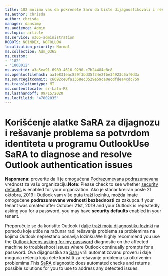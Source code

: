 ```yaml
---
title: 182 molimo vas da pokrenete Saru da biste dijagnostikovali i rešili probleme sa Outlook potvrdom
ms.author: chrisda
author: chrisda
manager: dansimp
ms.audience: Admin
ms.topic: article
ms.service: o365-administration
ROBOTS: NOINDEX, NOFOLLOW
localization_priority: Normal
ms.collection: Adm_O365
ms.custom:
- "182"
- "1800012"
ms.assetid: a3a5ea91-6989-4616-9290-c7b24484e8c8
ms.openlocfilehash: aa1e831eac829f3bd35f34e2fbe34923c5af0d3a
ms.sourcegitcommit: c6692ce0fa1358ec3529e59ca0ecdfdea4cdc759
ms.translationtype: MT
ms.contentlocale: sr-Latn-RS
ms.lasthandoff: 09/15/2020
ms.locfileid: "47802035"
---
```

# <a name="use-sara-to-diagnose-and-resolve-outlook-authentication-issues"></a><span data-ttu-id="52f44-102">Korišćenje alatke SaRA za dijagnozu i rešavanje problema sa potvrdom identiteta u programu Outlook</span><span class="sxs-lookup"><span data-stu-id="52f44-102">Use SaRA to diagnose and resolve Outlook authentication issues</span></span>

<span data-ttu-id="52f44-103">**Napomena**: proverite da li je omogućena [Podrazumevana podrazumevana](https://aka.ms/securitydefaults) vrednost za vašu organizaciju.</span><span class="sxs-lookup"><span data-stu-id="52f44-103">**Note**: Please check to see whether [security defaults](https://aka.ms/securitydefaults) is enabled for your organization.</span></span> <span data-ttu-id="52f44-104">Ako je stanar kreiran posle 21 oktobra, 2019 i Outlook vam više puta traži lozinku, možda imate omogućene **podrazumevane vrednosti bezbednosti** za zakupca.</span><span class="sxs-lookup"><span data-stu-id="52f44-104">If your tenant was created after October 21st, 2019 and your Outlook is repeatedly asking you for a password, you may have **security defaults** enabled in your tenant.</span></span>

<span data-ttu-id="52f44-105">Preporučuje se da koristite Outlook i [dalje traži moju dijagnostiku lozinki](https://aka.ms/SaRA-OutlookPwdPrompt-Alchemy) na pomoću koje utiče na računar radi rešavanja problema sa problemima na kojima Outlook neprestano ponavlja lozinku.</span><span class="sxs-lookup"><span data-stu-id="52f44-105">We highly recommend you use the [Outlook keeps asking for my password](https://aka.ms/SaRA-OutlookPwdPrompt-Alchemy) diagnostic on the affected machine to troubleshoot issues where Outlook continually prompts for a password.</span></span> <span data-ttu-id="52f44-106">Ova dijagnostika za [Saru](https://diagnostics.office.com/#/) vrši automatizovanu proveru i daje moguća rešenja koja ćete koristiti za rešavanje problema sa otkrivenim problemima.</span><span class="sxs-lookup"><span data-stu-id="52f44-106">This [SaRA](https://diagnostics.office.com/#/) diagnostic does automated checks and returns possible solutions for you to use to address any detected issues.</span></span>
